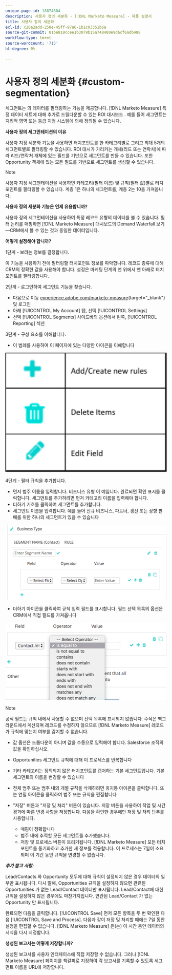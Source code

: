 ```yaml
---
unique-page-id: 18874604
description: 사용자 정의 세분화 - [!DNL Marketo Measure] - 제품 설명서
title: 사용자 정의 세분화
exl-id: c20a2add-250e-45ff-97a6-1b1c03351b6a
source-git-commit: 01be819ccee1b3079b15a748480e9dacf6adb488
workflow-type: tm+mt
source-wordcount: '715'
ht-degree: 0%

---
```


# 사용자 정의 세분화 {#custom-segmentation}

세그먼트는 의 데이터를 필터링하는 기능을 제공합니다. [!DNL Marketo Measure] 특정 데이터 세트에 대해 추가로 드릴다운할 수 있는 ROI 대시보드 . 예를 들어 세그먼트는 지리적 영역 또는 등급 지정 시스템에 의해 정의될 수 있습니다.

**사용자 정의 세그먼테이션의 이유**

사용자 지정 세분화 기능을 사용하면 터치포인트를 한 카테고리별로 그리고 최대 5개의 세그먼트별로 필터링할 수 있습니다. ROI 대시가 가리키는 개체(리드 또는 연락처)에 따라 리드/연락처 개체에 있는 필드를 기반으로 세그먼트를 만들 수 있습니다. 또한 Opportunity 객체에 있는 모든 필드를 기반으로 세그먼트를 생성할 수 있습니다.

>[!NOTE]
>
>사용자 지정 세그멘테이션을 사용하면 카테고리(필터 이름) 및 규칙(필터 값)별로 터치포인트를 필터링할 수 있습니다. 계층 1은 하나의 세그먼트를, 계층 2는 10을 가져옵니다.

**사용자 정의 세분화 기능은 언제 유용합니까?**

사용자 정의 세그먼테이션을 사용하여 특정 레코드 유형의 데이터를 볼 수 있습니다. 필터 논리를 매핑하면 [!DNL Marketo Measure] 대시보드의 Demand Waterfall 보기—CRM에서 볼 수 있는 것과 동일한 데이터입니다.

**어떻게 설정해야 합니까?**

1단계 - 보려는 정보를 결정합니다.

이 기능을 사용하기 전에 필터링할 터치포인트 정보를 파악합니다. 레코드 종류에 대해 CRM의 정확한 값을 사용해야 합니다. 설정은 마케팅 단계의 맨 위에서 맨 아래로 터치포인트를 필터링합니다.

2단계 - 로그인하여 세그먼트 기능을 찾습니다.

* 다음으로 이동 [experience.adobe.com/marketo-measure](https://experience.adobe.com/marketo-measure){target="_blank"} 및 로그인
* 아래 [!UICONTROL My Account] 탭, 선택 [!UICONTROL Settings]
* 선택 [!UICONTROL Segments] 사이드바의 옵션에서 왼쪽, [!UICONTROL Reporting] 섹션

3단계 - 구성 요소를 이해합니다.

* 이 범례를 사용하여 이 페이지에 있는 다양한 아이콘을 이해합니다

![](assets/1.png)

4단계 - 필터 규칙을 추가합니다.

* 먼저 범주 이름을 입력합니다. 비즈니스 유형 이 예입니다. 완료되면 확인 표시를 클릭합니다. 세그먼트를 추가하려면 먼저 카테고리 이름을 입력해야 합니다.
* 더하기 기호를 클릭하여 세그먼트를 추가합니다.
* 세그먼트 이름을 입력합니다. 예를 들어 신규 비즈니스, 파트너, 갱신 또는 상향 판매를 위한 하나의 세그먼트가 있을 수 있습니다

![](assets/2.png)

* 더하기 아이콘을 클릭하여 규칙 입력 필드를 표시합니다. 필드 선택 목록의 옵션은 CRM에서 직접 필드를 가져옵니다

![](assets/3.png)

>[!NOTE]
>
>공식 필드는 규칙 내에서 사용할 수 없으며 선택 목록에 표시되지 않습니다. 수식은 백그라운드에서 계산되며 레코드를 수정하지 않으므로 [!DNL Marketo Measure] 레코드가 규칙에 맞는지 여부를 감지할 수 없습니다.

* 값 옵션은 드롭다운이 아니며 값을 수동으로 입력해야 합니다. Salesforce 조직의 값을 확인하십시오.
* Opportunities 세그먼트 규칙에 대해 이 프로세스를 반복합니다
* 기타 카테고리는 정의되지 않은 터치포인트를 캡처하는 기본 세그먼트입니다. 기본 세그먼트의 이름을 변경할 수 있습니다
* 전체 범주 또는 범주 내의 개별 규칙을 삭제하려면 휴지통 아이콘을 클릭합니다. 또는 연필 아이콘을 클릭하여 범주 또는 규칙을 편집합니다
* &quot;저장&quot; 버튼과 &quot;저장 및 처리&quot; 버튼이 있습니다. 저장 버튼을 사용하여 작업 및 시간 경과에 따른 변경 사항을 저장합니다. 다음을 확인한 경우에만 저장 및 처리 단추를 사용합니다.

   * 매핑이 정확합니다
   * 범주 내에 추적할 모든 세그먼트를 추가했습니다.
   * 저장 및 프로세스 버튼이 트리거됩니다. [!DNL Marketo Measure] 모든 터치포인트를 동기화하고 추가한 새 정보를 적용합니다. 이 프로세스는 7일이 소요되며 이 기간 동안 규칙을 변경할 수 없습니다.

**_추가 참고 사항:_**

Lead/Contacts 와 Opportunity 모두에 대해 규칙이 설정되지 않은 경우 데이터의 일부만 표시됩니다. 다시 말해, Opportunities 규칙을 설정하지 않으면 관련된 Opportunities 가 없는 Lead/Contact 데이터만 표시됩니다. Lead/Contact에 대한 규칙을 설정하지 않은 경우에도 마찬가지입니다. 연관된 Lead/Contact 가 없는 Opportunity 만 표시됩니다.

완료되면 다음을 클릭합니다. [!UICONTROL Save] 먼저 모든 항목을 두 번 확인한 다음 [!UICONTROL Save and Process]. 다음과 같이 저장 및 처리할 때에는 7일 동안 설정을 편집할 수 없습니다. [!DNL Marketo Measure] 은(는) 이 시간 동안 데이터의 서식을 다시 지정합니다.

**생성된 보고서는 어떻게 저장합니까?**

생성된 보고서를 사용자 인터페이스에 직접 저장할 수 없습니다. 그러나 [!DNL Marketo Measure] 페이지를 책갈피로 지정하여 각 보고서를 기록할 수 있도록 세그먼트 이름을 URL에 저장합니다.
